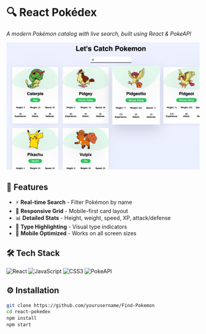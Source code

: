 # 🔍 React Pokédex 

*A modern Pokémon catalog with live search, built using React & PokeAPI*

![App Screenshot](src/assets/demo.png)

## 🚀 Features
- ⚡ **Real-time Search** - Filter Pokémon by name
- 🎨 **Responsive Grid** - Mobile-first card layout
- 📊 **Detailed Stats** - Height, weight, speed, XP, attack/defense
- 🌈 **Type Highlighting** - Visual type indicators
- 📱 **Mobile Optimized** - Works on all screen sizes

## 🛠️ Tech Stack
![React](https://img.shields.io/badge/React-20232A?style=for-the-badge&logo=react)
![JavaScript](https://img.shields.io/badge/JavaScript-F7DF1E?style=for-the-badge&logo=javascript)
![CSS3](https://img.shields.io/badge/CSS3-1572B6?style=for-the-badge&logo=css3)
![PokeAPI](https://img.shields.io/badge/PokeAPI-EF5350?style=for-the-badge&logo=pokemon)

## ⚙️ Installation
```bash
git clone https://github.com/yourusername/Find-Pokemon
cd react-pokedex
npm install
npm start
